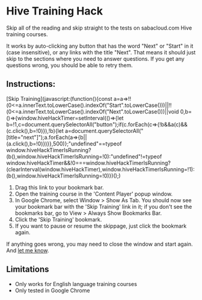 # Hive Training Hack

Skip all of the reading and skip straight to the tests on sabacloud.com Hive training courses.

It works by auto-clicking any button that has the word "Next" or "Start" in it (case insensitive), or any links with the title "Next". That means it should just skip to the sections where you need to answer questions. If you get any questions wrong, you should be able to retry them.

## Instructions:

[Skip Training](javascript:(function(){const a=a=>!!(0<=a.innerText.toLowerCase().indexOf("Start".toLowerCase()))||!!(0<=a.innerText.toLowerCase().indexOf("Next".toLowerCase()))||void 0,b=()=>{window.hiveHackTimer=setInterval(()=>{let b=!1,c=document.querySelectorAll("button");if(c.forEach(c=>{!b&&a(c)&&(c.click(),b=!0)}),!b){let a=document.querySelectorAll("[title=\"next\"]");a.forEach(a=>{b||(a.click(),b=!0)})}},500)};"undefined"==typeof window.hiveHackTimerIsRunning?(b(),window.hiveHackTimerIsRunning=!0):"undefined"!=typeof window.hiveHackTimer&&!0===window.hiveHackTimerIsRunning?(clearInterval(window.hiveHackTimer),window.hiveHackTimerIsRunning=!1):(b(),window.hiveHackTimerIsRunning=!0)})();)

1. Drag this link to your bookmark bar.
2. Open the training course in the 'Content Player' popup window.
3. In Google Chrome, select Window > Show As Tab. You should now see your bookmark bar with the 'Skip Training' link in it; if you don't see the bookmarks bar, go to View > Always Show Bookmarks Bar.
4. Click the 'Skip Training' bookmark.
5. If you want to pause or resume the skippage, just click the bookmark again.

If anything goes wrong, you may need to close the window and start again. And [let me know](mailto:darryl@darrylsnow.com).

## Limitations

* Only works for English language training courses
* Only tested in Google Chrome
